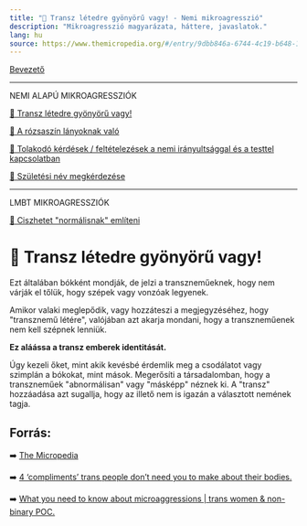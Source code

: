 ```yaml
---
title: "🚫 Transz létedre gyönyörű vagy! - Nemi mikroagresszió"
description: "Mikroagresszió magyarázata, háttere, javaslatok."
lang: hu
source: https://www.themicropedia.org/#/entry/9dbb846a-6744-4c19-b648-1ce6f399ddb0
---
```


<div class="floating-columns">

<div class="floating-bar">

[Bevezető](/#/entry?id=mikroagressziok)

<hr />

NEMI ALAPÚ MIKROAGRESSZIÓK

[🚫 Transz létedre gyönyörű vagy!](/#/entry?id=mikroagresszio-transz-letedre-gyonyoru-vagy)

[🚫 A rózsaszín lányoknak való](/#/entry?id=mikroagresszio-rozsaszin-lanyoknak-valo)

[🚫 Tolakodó kérdések / feltételezések a nemi irányultsággal és a testtel kapcsolatban](/#/entry?id=mikroagresszio-tolakodo-kerdesek-es-feltetelezesek-a-nemi-iranyultsaggal-kapcsolatban)

[🚫 Születési név megkérdezése](/#/entry?id=mikroagresszio-szuletesi-nev-megkerdezese)

<hr />

LMBT MIKROAGRESSZIÓK

[🚫 Ciszhetet "normálisnak" említeni](/#/entry?id=mikroagresszio-ciszhetet-normalisnak-emliteni)


</div>

<div class="wiki-content agression-title">

# 🚫 Transz létedre gyönyörű vagy!

Ezt általában bókként mondják, de jelzi a transzneműeknek, hogy nem várják el tőlük, hogy szépek vagy vonzóak legyenek.

Amikor valaki meglepődik, vagy hozzáteszi a megjegyzéséhez, hogy "transznemű létére", valójában azt akarja mondani, hogy a transzneműenek nem kell szépnek lenniük.

**Ez aláássa a transz emberek identitását.**

Úgy kezeli őket, mint akik kevésbé érdemlik meg a csodálatot vagy szimplán a bókokat, mint mások. Megerősíti a társadalomban, hogy a transzneműek  "abnormálisan" vagy "másképp" néznek ki. A "transz" hozzáadása azt sugallja, hogy az illető nem is igazán a választott nemének tagja.


## Forrás:

➡️ [The Micropedia](https://www.themicropedia.org/)

➡️ [4 ‘compliments’ trans people don’t need you to make about their bodies.](https://everydayfeminism.com/2015/12/cissexist-compliments/)

➡️ [What you need to know about microaggressions | trans women & non-binary POC.](https://www.youtube.com/watch?v=XoHzS-XNCSw)



</div>
